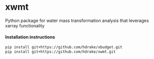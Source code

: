 # xwmt
Python package for water mass transformation analysis that leverages xarray functionality

#### Installation instructions
```bash
pip install git+https://github.com/hdrake/xbudget.git
pip install git+https://github.com/hdrake/xwmt.git
```
